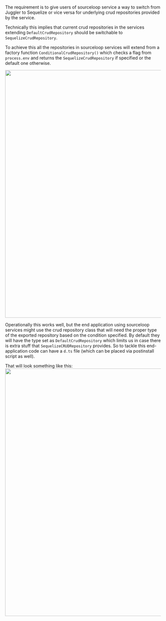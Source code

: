 The requirement is to give users of sourceloop service a way to switch from Juggler to Sequelize or vice versa for underlying crud repositories provided by the service.

Technically this implies that current crud repositories in the services extending `DefaultCrudRepository` should be switchable to `SequelizeCrudRepository`.

To achieve this all the repositories in sourceloop services will extend from a factory function `ConditionalCrudRepository()` which checks a flag from `process.env` and returns the `SequelizeCrudRepository` if specified or the default one otherwise.

<img src="https://user-images.githubusercontent.com/110156023/234196953-2f71217d-d84b-4644-b1c7-a017a9cfebac.png" width="800">

Operationally this works well, but the end application using sourceloop services might use the crud repository class that will need the proper type of the exported repository based on the condition specified. By default they will have the type set as `DefaultCrudRepository` which limits us in case there is extra stuff that `SequelizeCRUDRepository` provides. So to tackle this end-application code can have a `d.ts` file (which can be placed via postinstall script as well).

That will look something like this:
<img src="https://user-images.githubusercontent.com/110156023/234196771-0e8dacb1-73be-48b8-9733-8986720037b5.png" width="800">
